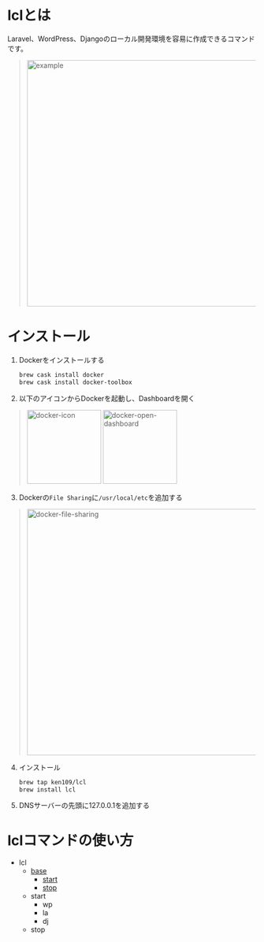 # lclとは
Laravel、WordPress、Djangoのローカル開発環境を容易に作成できるコマンドです。
> <img width="500" alt="example" src="https://storage.googleapis.com/ken109-image/lcl-example.gif">

# インストール
1. Dockerをインストールする
   ```bash
   brew cask install docker
   brew cask install docker-toolbox
   ```

2. 以下のアイコンからDockerを起動し、Dashboardを開く
> <img width="150" alt="docker-icon" src="https://storage.googleapis.com/ken109-image/docker-icon.png">
> <img width="150" alt="docker-open-dashboard" src="https://storage.googleapis.com/ken109-image/docker-open-dashboard.png">

3. Dockerの`File Sharing`に`/usr/local/etc`を追加する
> <img width="500" alt="docker-file-sharing" src="https://storage.googleapis.com/ken109-image/docker-file-sharing.png">

4. インストール
   ```bash
   brew tap ken109/lcl
   brew install lcl
   ```

5. DNSサーバーの先頭に127.0.0.1を追加する

# lclコマンドの使い方
* lcl
  * [base](https://github.com/ken109/lcl/wiki/Base)
    * [start](https://github.com/ken109/lcl/wiki/Base#%E3%83%99%E3%83%BC%E3%82%B9%E3%82%B3%E3%83%B3%E3%83%86%E3%83%8A%E8%B5%B7%E5%8B%95)
    * [stop](https://github.com/ken109/lcl/wiki/Base#%E3%83%99%E3%83%BC%E3%82%B9%E3%82%B3%E3%83%B3%E3%83%86%E3%83%8A%E7%B5%82%E4%BA%86)
  * start
    * wp
    * la
    * dj
  * stop
